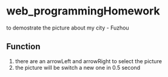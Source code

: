 # web_programmingHomework

to demostrate the picture about my city - Fuzhou

## Function
1) there are an arrowLeft and arrowRight to select the picture
2) the picture will be switch a new one in 0.5 second
